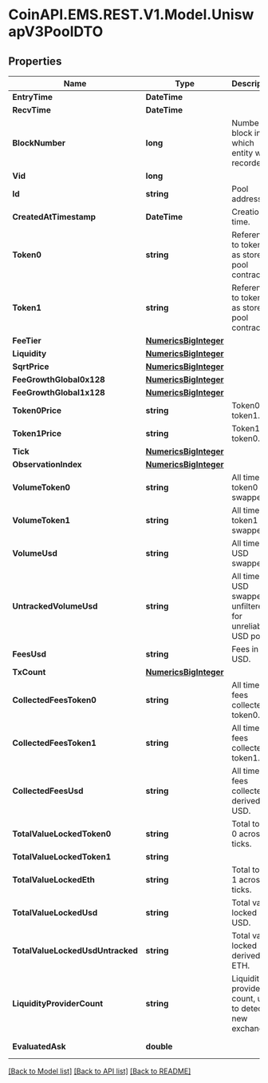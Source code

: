 
# CoinAPI.EMS.REST.V1.Model.UniswapV3PoolDTO

## Properties

Name | Type | Description | Notes
------------ | ------------- | ------------- | -------------
**EntryTime** | **DateTime** |  | [optional] 
**RecvTime** | **DateTime** |  | [optional] 
**BlockNumber** | **long** | Number of block in which entity was recorded. | [optional] 
**Vid** | **long** |  | [optional] 
**Id** | **string** | Pool address. | [optional] 
**CreatedAtTimestamp** | **DateTime** | Creation time. | [optional] 
**Token0** | **string** | Reference to token0 as stored in pool contract. | [optional] 
**Token1** | **string** | Reference to token1 as stored in pool contract. | [optional] 
**FeeTier** | [**NumericsBigInteger**](NumericsBigInteger.md) |  | [optional] 
**Liquidity** | [**NumericsBigInteger**](NumericsBigInteger.md) |  | [optional] 
**SqrtPrice** | [**NumericsBigInteger**](NumericsBigInteger.md) |  | [optional] 
**FeeGrowthGlobal0x128** | [**NumericsBigInteger**](NumericsBigInteger.md) |  | [optional] 
**FeeGrowthGlobal1x128** | [**NumericsBigInteger**](NumericsBigInteger.md) |  | [optional] 
**Token0Price** | **string** | Token0 per token1. | [optional] 
**Token1Price** | **string** | Token1 per token0. | [optional] 
**Tick** | [**NumericsBigInteger**](NumericsBigInteger.md) |  | [optional] 
**ObservationIndex** | [**NumericsBigInteger**](NumericsBigInteger.md) |  | [optional] 
**VolumeToken0** | **string** | All time token0 swapped. | [optional] 
**VolumeToken1** | **string** | All time token1 swapped. | [optional] 
**VolumeUsd** | **string** | All time USD swapped. | [optional] 
**UntrackedVolumeUsd** | **string** | All time USD swapped, unfiltered for unreliable USD pools. | [optional] 
**FeesUsd** | **string** | Fees in USD. | [optional] 
**TxCount** | [**NumericsBigInteger**](NumericsBigInteger.md) |  | [optional] 
**CollectedFeesToken0** | **string** | All time fees collected token0. | [optional] 
**CollectedFeesToken1** | **string** | All time fees collected token1. | [optional] 
**CollectedFeesUsd** | **string** | All time fees collected derived USD. | [optional] 
**TotalValueLockedToken0** | **string** | Total token 0 across all ticks. | [optional] 
**TotalValueLockedToken1** | **string** |  | [optional] 
**TotalValueLockedEth** | **string** | Total token 1 across all ticks. | [optional] 
**TotalValueLockedUsd** | **string** | Total value locked USD. | [optional] 
**TotalValueLockedUsdUntracked** | **string** | Total value locked derived ETH. | [optional] 
**LiquidityProviderCount** | **string** | Liquidity providers count, used to detect new exchanges. | [optional] 
**EvaluatedAsk** | **double** |  | [optional] [readonly] 

[[Back to Model list]](../README.md#documentation-for-models)
[[Back to API list]](../README.md#documentation-for-api-endpoints)
[[Back to README]](../README.md)

